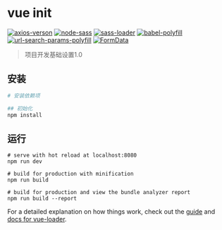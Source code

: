 # vue init

[![axios-verson](https://img.shields.io/badge/Axios-v0.18.0-brightgreen.svg)](https://github.com/axios/axios)
[![node-sass](https://img.shields.io/badge/NodeSass-v4.11.0-brightgreen.svg)](https://github.com/sass/node-sass)
[![sass-loader](https://img.shields.io/badge/SassLoader-v7.1.0-brightgreen.svg)](https://github.com/webpack-contrib/sass-loader)
[![babel-polyfill](https://img.shields.io/badge/BabelPolyfill-v6.26.0-brightgreen.svg)](https://github.com/babel/babel/tree/master/packages/babel-polyfill)
[![url-search-params-polyfill](https://img.shields.io/badge/UrlSearchParamsPolyfill-v5.0.0-brightgreen.svg)](https://github.com/jerrybendy/url-search-params-polyfill)
[![FormData](https://img.shields.io/badge/FormDataPolyfill-v3.0.13-brightgreen.svg)](https://github.com/jimmywarting/FormData)

> 项目开发基础设置1.0

## 安装

``` bash
# 安装依赖项

## 初始化
npm install

```

## 运行

``` dev
# serve with hot reload at localhost:8080
npm run dev

# build for production with minification
npm run build

# build for production and view the bundle analyzer report
npm run build --report
```

For a detailed explanation on how things work, check out the [guide](http://vuejs-templates.github.io/webpack/) and [docs for vue-loader](http://vuejs.github.io/vue-loader).

